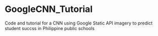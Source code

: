 # GoogleCNN_Tutorial
Code and tutorial for a CNN using Google Static API imagery to predict student succss in Philippine public schools
